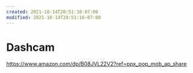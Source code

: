 ```yaml
---
created: 2021-10-14T20:51:10-07:00
modified: 2021-10-14T20:51:16-07:00
---
```


# Dashcam

https://www.amazon.com/dp/B08JVL22V2?ref=ppx_pop_mob_ap_share

